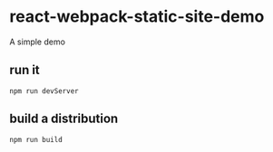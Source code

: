 # react-webpack-static-site-demo
A simple demo

## run it
```
npm run devServer
```

## build a distribution
```
npm run build
```

